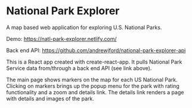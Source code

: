 # National Park Explorer

A map based web application for exploring U.S. National Parks.

Demo: https://natl-park-explorer.netlify.com/

Back end API: https://github.com/andrewjford/national-park-explorer-api

This is a React app created with create-react-app. It pulls National Park Service data from/through a back end API (see link above).

The main page shows markers on the map for each US National Park. Clicking on markers brings up the popup menu for the park with rating functionality and a zoom and details link. The details link renders a page with details and images of the park.
